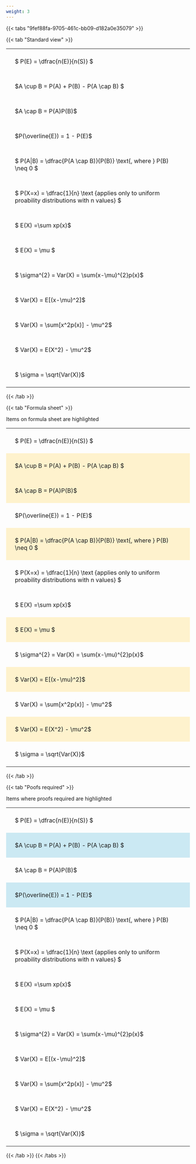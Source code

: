 ```yaml
---
weight: 3
---
```


{{< tabs "9fef88fa-9705-461c-bb09-d182a0e35079" >}}

{{< tab "Standard view" >}}

<style type="text/css">
#T_625fe th.col_heading {
  text-align: left;
  font-size: 1em;
}
#T_625fe td {
  text-align: left;
  font-size: 1em;
  padding: 1.5em;
}
</style>
<table id="T_625fe">
  <thead>
  </thead>
  <tbody>
    <tr>
      <td id="T_625fe_row0_col0" class="data row0 col0" >$ P(E) = \dfrac{n(E)}{n(S)} $</td>
    </tr>
    <tr>
      <td id="T_625fe_row1_col0" class="data row1 col0" >$A \cup B = P(A) + P(B) - P(A \cap B) $</td>
    </tr>
    <tr>
      <td id="T_625fe_row2_col0" class="data row2 col0" >$A \cap B  = P(A)P(B)$</td>
    </tr>
    <tr>
      <td id="T_625fe_row3_col0" class="data row3 col0" >$P(\overline{E}) = 1 - P(E)$</td>
    </tr>
    <tr>
      <td id="T_625fe_row4_col0" class="data row4 col0" >$ P(A|B) = \dfrac{P(A \cap B)}{P(B)} \text{, where } P(B) \neq 0 $</td>
    </tr>
    <tr>
      <td id="T_625fe_row5_col0" class="data row5 col0" >$ P(X=x) =  \dfrac{1}{n} 
\text {applies only to uniform proability distributions with n values} $</td>
    </tr>
    <tr>
      <td id="T_625fe_row6_col0" class="data row6 col0" >$ E(X) =\sum xp(x)$</td>
    </tr>
    <tr>
      <td id="T_625fe_row7_col0" class="data row7 col0" >$ E(X) = \mu $</td>
    </tr>
    <tr>
      <td id="T_625fe_row8_col0" class="data row8 col0" >$ \sigma^{2} = Var(X) = \sum(x-\mu)^{2}p(x)$</td>
    </tr>
    <tr>
      <td id="T_625fe_row9_col0" class="data row9 col0" >$ Var(X) = E[(x-\mu)^2]$</td>
    </tr>
    <tr>
      <td id="T_625fe_row10_col0" class="data row10 col0" >$ Var(X) = \sum[x^2p(x)] - \mu^2$</td>
    </tr>
    <tr>
      <td id="T_625fe_row11_col0" class="data row11 col0" >$ Var(X) = E(X^2) - \mu^2$</td>
    </tr>
    <tr>
      <td id="T_625fe_row12_col0" class="data row12 col0" >$ \sigma = \sqrt{Var(X)}$</td>
    </tr>
  </tbody>
</table>
{{< /tab >}}

{{< tab "Formula sheet" >}}

Items on formula sheet are highlighted 
<br>
<style type="text/css">
#T_5ce7e th.col_heading {
  text-align: left;
  font-size: 1em;
}
#T_5ce7e td {
  text-align: left;
  font-size: 1em;
  padding: 1.5em;
}
#T_5ce7e_row0_col0, #T_5ce7e_row3_col0, #T_5ce7e_row5_col0, #T_5ce7e_row6_col0, #T_5ce7e_row8_col0, #T_5ce7e_row10_col0, #T_5ce7e_row12_col0 {
  background-color: rgba(0,0,0,0);
}
#T_5ce7e_row1_col0, #T_5ce7e_row2_col0, #T_5ce7e_row4_col0, #T_5ce7e_row7_col0, #T_5ce7e_row9_col0, #T_5ce7e_row11_col0 {
  background-color: rgba(255,194,10, 0.2);
}
</style>
<table id="T_5ce7e">
  <thead>
  </thead>
  <tbody>
    <tr>
      <td id="T_5ce7e_row0_col0" class="data row0 col0" >$ P(E) = \dfrac{n(E)}{n(S)} $</td>
    </tr>
    <tr>
      <td id="T_5ce7e_row1_col0" class="data row1 col0" >$A \cup B = P(A) + P(B) - P(A \cap B) $</td>
    </tr>
    <tr>
      <td id="T_5ce7e_row2_col0" class="data row2 col0" >$A \cap B  = P(A)P(B)$</td>
    </tr>
    <tr>
      <td id="T_5ce7e_row3_col0" class="data row3 col0" >$P(\overline{E}) = 1 - P(E)$</td>
    </tr>
    <tr>
      <td id="T_5ce7e_row4_col0" class="data row4 col0" >$ P(A|B) = \dfrac{P(A \cap B)}{P(B)} \text{, where } P(B) \neq 0 $</td>
    </tr>
    <tr>
      <td id="T_5ce7e_row5_col0" class="data row5 col0" >$ P(X=x) =  \dfrac{1}{n} 
\text {applies only to uniform proability distributions with n values} $</td>
    </tr>
    <tr>
      <td id="T_5ce7e_row6_col0" class="data row6 col0" >$ E(X) =\sum xp(x)$</td>
    </tr>
    <tr>
      <td id="T_5ce7e_row7_col0" class="data row7 col0" >$ E(X) = \mu $</td>
    </tr>
    <tr>
      <td id="T_5ce7e_row8_col0" class="data row8 col0" >$ \sigma^{2} = Var(X) = \sum(x-\mu)^{2}p(x)$</td>
    </tr>
    <tr>
      <td id="T_5ce7e_row9_col0" class="data row9 col0" >$ Var(X) = E[(x-\mu)^2]$</td>
    </tr>
    <tr>
      <td id="T_5ce7e_row10_col0" class="data row10 col0" >$ Var(X) = \sum[x^2p(x)] - \mu^2$</td>
    </tr>
    <tr>
      <td id="T_5ce7e_row11_col0" class="data row11 col0" >$ Var(X) = E(X^2) - \mu^2$</td>
    </tr>
    <tr>
      <td id="T_5ce7e_row12_col0" class="data row12 col0" >$ \sigma = \sqrt{Var(X)}$</td>
    </tr>
  </tbody>
</table>
{{< /tab >}}

{{< tab "Poofs required" >}}

Items where proofs required are highlighted 
<br>
<style type="text/css">
#T_1a0a6 th.col_heading {
  text-align: left;
  font-size: 1em;
}
#T_1a0a6 td {
  text-align: left;
  font-size: 1em;
  padding: 1.5em;
}
#T_1a0a6_row0_col0, #T_1a0a6_row2_col0, #T_1a0a6_row4_col0, #T_1a0a6_row5_col0, #T_1a0a6_row6_col0, #T_1a0a6_row7_col0, #T_1a0a6_row8_col0, #T_1a0a6_row9_col0, #T_1a0a6_row10_col0, #T_1a0a6_row11_col0, #T_1a0a6_row12_col0 {
  background-color: rgba(0,0,0,0);
}
#T_1a0a6_row1_col0, #T_1a0a6_row3_col0 {
  background-color: rgba(0,150,200, 0.2);
}
</style>
<table id="T_1a0a6">
  <thead>
  </thead>
  <tbody>
    <tr>
      <td id="T_1a0a6_row0_col0" class="data row0 col0" >$ P(E) = \dfrac{n(E)}{n(S)} $</td>
    </tr>
    <tr>
      <td id="T_1a0a6_row1_col0" class="data row1 col0" >$A \cup B = P(A) + P(B) - P(A \cap B) $</td>
    </tr>
    <tr>
      <td id="T_1a0a6_row2_col0" class="data row2 col0" >$A \cap B  = P(A)P(B)$</td>
    </tr>
    <tr>
      <td id="T_1a0a6_row3_col0" class="data row3 col0" >$P(\overline{E}) = 1 - P(E)$</td>
    </tr>
    <tr>
      <td id="T_1a0a6_row4_col0" class="data row4 col0" >$ P(A|B) = \dfrac{P(A \cap B)}{P(B)} \text{, where } P(B) \neq 0 $</td>
    </tr>
    <tr>
      <td id="T_1a0a6_row5_col0" class="data row5 col0" >$ P(X=x) =  \dfrac{1}{n} 
\text {applies only to uniform proability distributions with n values} $</td>
    </tr>
    <tr>
      <td id="T_1a0a6_row6_col0" class="data row6 col0" >$ E(X) =\sum xp(x)$</td>
    </tr>
    <tr>
      <td id="T_1a0a6_row7_col0" class="data row7 col0" >$ E(X) = \mu $</td>
    </tr>
    <tr>
      <td id="T_1a0a6_row8_col0" class="data row8 col0" >$ \sigma^{2} = Var(X) = \sum(x-\mu)^{2}p(x)$</td>
    </tr>
    <tr>
      <td id="T_1a0a6_row9_col0" class="data row9 col0" >$ Var(X) = E[(x-\mu)^2]$</td>
    </tr>
    <tr>
      <td id="T_1a0a6_row10_col0" class="data row10 col0" >$ Var(X) = \sum[x^2p(x)] - \mu^2$</td>
    </tr>
    <tr>
      <td id="T_1a0a6_row11_col0" class="data row11 col0" >$ Var(X) = E(X^2) - \mu^2$</td>
    </tr>
    <tr>
      <td id="T_1a0a6_row12_col0" class="data row12 col0" >$ \sigma = \sqrt{Var(X)}$</td>
    </tr>
  </tbody>
</table>
{{< /tab >}}
{{< /tabs >}}